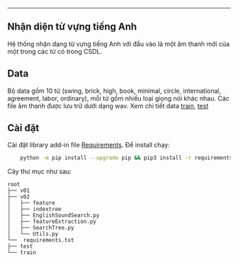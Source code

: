 ----------------------
Nhận diện từ vựng tiếng Anh
----------------------
Hệ thống nhận dạng từ vựng tiếng Anh với đầu vào là một âm thanh mới của một trong các từ có trong CSDL.

## Data

Bộ data gồm 10 từ (swing, brick, high, book, minimal, circle, international, agreement, labor, ordinary), mỗi từ gồm nhiều loại giọng nói khác nhau. Các file âm thanh được lưu trữ dưới dạng wav. 
 Xem chi tiết data [train](https://drive.google.com/drive/folders/1w3Cpyy8_F16e8pIqbmbpztt7o7mYikJk?usp=sharing), [test](https://drive.google.com/drive/folders/1zHSIifQkHrwnIAYNknnhwry_ZGF_YYMr?usp=sharing)

## Cài đặt 

Cài đặt library add-in file [Requirements](requirements.txt). Để install chạy:

```bash
    python -m pip install --upgrade pip && pip3 install -r requirements.txt
```

Cây thư mục như sau:


    root
    ├── v01
    ├── v02
    │   ├── feature
    │   ├── indextree
    │   ├── EnglishSoundSearch.py
    │   ├── featureExtraction.py
    │   ├── SearchTree.py
    │   └── Utils.py
    └──  requirements.txt
    ├── test
    └── train

